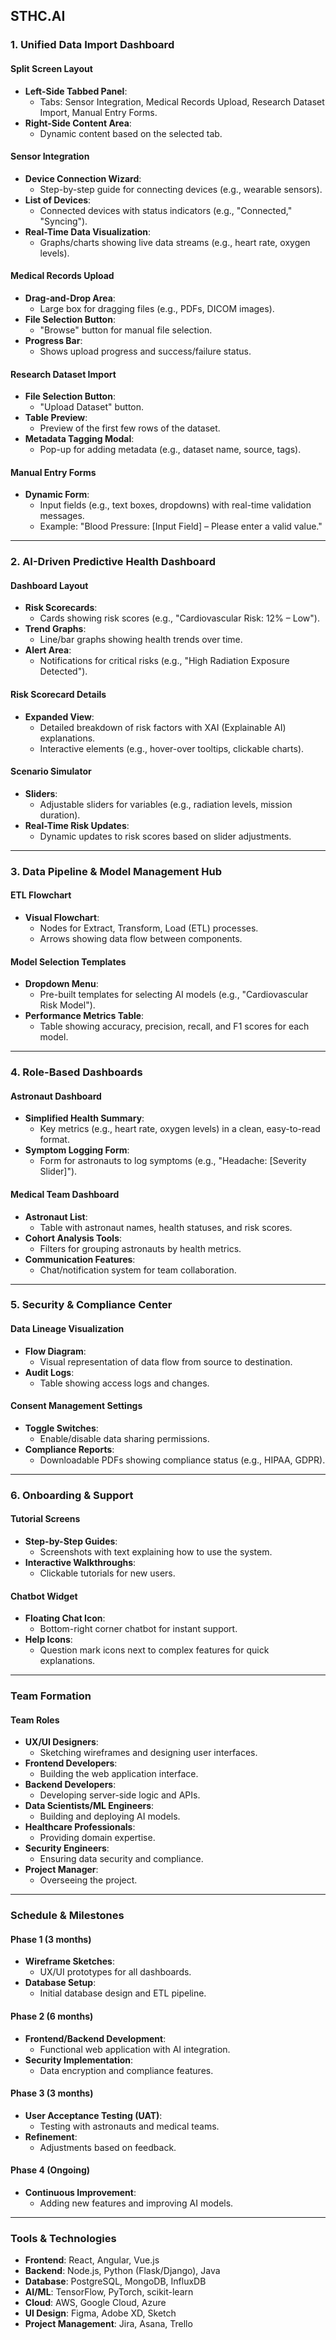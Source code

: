 ## **STHC.AI**

### **1. Unified Data Import Dashboard**
#### **Split Screen Layout**
- **Left-Side Tabbed Panel**:
  - Tabs: Sensor Integration, Medical Records Upload, Research Dataset Import, Manual Entry Forms.
- **Right-Side Content Area**:
  - Dynamic content based on the selected tab.

#### **Sensor Integration**
- **Device Connection Wizard**:
  - Step-by-step guide for connecting devices (e.g., wearable sensors).
- **List of Devices**:
  - Connected devices with status indicators (e.g., "Connected," "Syncing").
- **Real-Time Data Visualization**:
  - Graphs/charts showing live data streams (e.g., heart rate, oxygen levels).

#### **Medical Records Upload**
- **Drag-and-Drop Area**:
  - Large box for dragging files (e.g., PDFs, DICOM images).
- **File Selection Button**:
  - "Browse" button for manual file selection.
- **Progress Bar**:
  - Shows upload progress and success/failure status.

#### **Research Dataset Import**
- **File Selection Button**:
  - "Upload Dataset" button.
- **Table Preview**:
  - Preview of the first few rows of the dataset.
- **Metadata Tagging Modal**:
  - Pop-up for adding metadata (e.g., dataset name, source, tags).

#### **Manual Entry Forms**
- **Dynamic Form**:
  - Input fields (e.g., text boxes, dropdowns) with real-time validation messages.
  - Example: "Blood Pressure: [Input Field] – Please enter a valid value."

---

### **2. AI-Driven Predictive Health Dashboard**
#### **Dashboard Layout**
- **Risk Scorecards**:
  - Cards showing risk scores (e.g., "Cardiovascular Risk: 12% – Low").
- **Trend Graphs**:
  - Line/bar graphs showing health trends over time.
- **Alert Area**:
  - Notifications for critical risks (e.g., "High Radiation Exposure Detected").

#### **Risk Scorecard Details**
- **Expanded View**:
  - Detailed breakdown of risk factors with XAI (Explainable AI) explanations.
  - Interactive elements (e.g., hover-over tooltips, clickable charts).

#### **Scenario Simulator**
- **Sliders**:
  - Adjustable sliders for variables (e.g., radiation levels, mission duration).
- **Real-Time Risk Updates**:
  - Dynamic updates to risk scores based on slider adjustments.

---

### **3. Data Pipeline & Model Management Hub**
#### **ETL Flowchart**
- **Visual Flowchart**:
  - Nodes for Extract, Transform, Load (ETL) processes.
  - Arrows showing data flow between components.

#### **Model Selection Templates**
- **Dropdown Menu**:
  - Pre-built templates for selecting AI models (e.g., "Cardiovascular Risk Model").
- **Performance Metrics Table**:
  - Table showing accuracy, precision, recall, and F1 scores for each model.

---

### **4. Role-Based Dashboards**
#### **Astronaut Dashboard**
- **Simplified Health Summary**:
  - Key metrics (e.g., heart rate, oxygen levels) in a clean, easy-to-read format.
- **Symptom Logging Form**:
  - Form for astronauts to log symptoms (e.g., "Headache: [Severity Slider]").

#### **Medical Team Dashboard**
- **Astronaut List**:
  - Table with astronaut names, health statuses, and risk scores.
- **Cohort Analysis Tools**:
  - Filters for grouping astronauts by health metrics.
- **Communication Features**:
  - Chat/notification system for team collaboration.

---

### **5. Security & Compliance Center**
#### **Data Lineage Visualization**
- **Flow Diagram**:
  - Visual representation of data flow from source to destination.
- **Audit Logs**:
  - Table showing access logs and changes.

#### **Consent Management Settings**
- **Toggle Switches**:
  - Enable/disable data sharing permissions.
- **Compliance Reports**:
  - Downloadable PDFs showing compliance status (e.g., HIPAA, GDPR).

---

### **6. Onboarding & Support**
#### **Tutorial Screens**
- **Step-by-Step Guides**:
  - Screenshots with text explaining how to use the system.
- **Interactive Walkthroughs**:
  - Clickable tutorials for new users.

#### **Chatbot Widget**
- **Floating Chat Icon**:
  - Bottom-right corner chatbot for instant support.
- **Help Icons**:
  - Question mark icons next to complex features for quick explanations.

---

### **Team Formation**
#### **Team Roles**
- **UX/UI Designers**:
  - Sketching wireframes and designing user interfaces.
- **Frontend Developers**:
  - Building the web application interface.
- **Backend Developers**:
  - Developing server-side logic and APIs.
- **Data Scientists/ML Engineers**:
  - Building and deploying AI models.
- **Healthcare Professionals**:
  - Providing domain expertise.
- **Security Engineers**:
  - Ensuring data security and compliance.
- **Project Manager**:
  - Overseeing the project.

---

### **Schedule & Milestones**
#### **Phase 1 (3 months)**
- **Wireframe Sketches**:
  - UX/UI prototypes for all dashboards.
- **Database Setup**:
  - Initial database design and ETL pipeline.

#### **Phase 2 (6 months)**
- **Frontend/Backend Development**:
  - Functional web application with AI integration.
- **Security Implementation**:
  - Data encryption and compliance features.

#### **Phase 3 (3 months)**
- **User Acceptance Testing (UAT)**:
  - Testing with astronauts and medical teams.
- **Refinement**:
  - Adjustments based on feedback.

#### **Phase 4 (Ongoing)**
- **Continuous Improvement**:
  - Adding new features and improving AI models.

---

### **Tools & Technologies**
- **Frontend**: React, Angular, Vue.js
- **Backend**: Node.js, Python (Flask/Django), Java
- **Database**: PostgreSQL, MongoDB, InfluxDB
- **AI/ML**: TensorFlow, PyTorch, scikit-learn
- **Cloud**: AWS, Google Cloud, Azure
- **UI Design**: Figma, Adobe XD, Sketch
- **Project Management**: Jira, Asana, Trello
